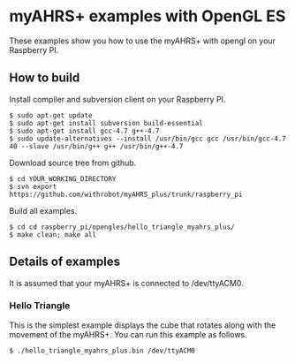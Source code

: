 

# myAHRS+ examples with OpenGL ES 

These examples show you how to use the myAHRS+ with opengl on your Raspberry PI. 

## How to build 

Install compiler and subversion client on your Raspberry PI.

```
$ sudo apt-get update
$ sudo apt-get install subversion build-essential
$ sudo apt-get install gcc-4.7 g++-4.7
$ sudo update-alternatives --install /usr/bin/gcc gcc /usr/bin/gcc-4.7 40 --slave /usr/bin/g++ g++ /usr/bin/g++-4.7
```

Download source tree from github. 

```
$ cd YOUR_WORKING_DIRECTORY
$ svn export https://github.com/withrobot/myAHRS_plus/trunk/raspberry_pi
```

Build all examples.

```
$ cd cd raspberry_pi/opengles/hello_triangle_myahrs_plus/
$ make clean; make all
```


## Details of examples  

It is assumed that your myAHRS+ is connected to /dev/ttyACM0.  

### Hello Triangle 


This is the simplest example displays the cube that rotates along with the movement of the myAHRS+. 
You can run this example as follows.

```
$ ./hello_triangle_myahrs_plus.bin /dev/ttyACM0



